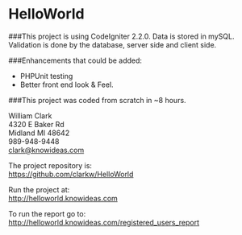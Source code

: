 HelloWorld
==========

###This project is using CodeIgniter 2.2.0.
Data is stored in mySQL.  
Validation is done by the database, server side and client side.

###Enhancements that could be added:
* PHPUnit testing
* Better front end look & Feel.

###This project was coded from scratch in ~8 hours.

William Clark  
4320 E Baker Rd  
Midland MI 48642  
989-948-9448  
clark@knowideas.com

The project repository is:  
https://github.com/clarkw/HelloWorld

Run the project at:  
http://helloworld.knowideas.com

To run the report go to:  
http://helloworld.knowideas.com/registered_users_report

